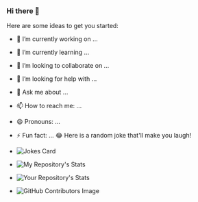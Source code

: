### Hi there 👋



Here are some ideas to get you started:

- 🔭 I’m currently working on ...
- 🌱 I’m currently learning ...
- 👯 I’m looking to collaborate on ... 
- 🤔 I’m looking for help with ...
- 💬 Ask me about ...
- 📫 How to reach me: ...
- 😄 Pronouns: ...
- ⚡ Fun fact: ... 😂 Here is a random joke that'll make you laugh!
- ![Jokes Card](https://readme-jokes.vercel.app/api)

- ![My Repository's Stats](https://github-readme-stats.vercel.app/api?username=NourEldinMostafa&show_icons=true)
- ![Your Repository's Stats](https://github-readme-stats.vercel.app/api/top-langs/?username=NourEldinMostafa&theme=blue-green)
- ![GitHub Contributors Image](https://contrib.rocks/image?repo=NourEldinMostafa/github-readme-streak-stats)
